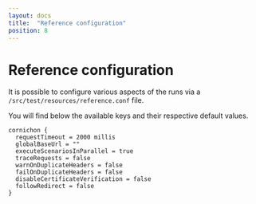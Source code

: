 ```yaml
---
layout: docs
title:  "Reference configuration"
position: 8
---
```


# Reference configuration

It is possible to configure various aspects of the runs via a `/src/test/resources/reference.conf` file.

You will find below the available keys and their respective default values.

```
cornichon {
  requestTimeout = 2000 millis
  globalBaseUrl = ""
  executeScenariosInParallel = true
  traceRequests = false 
  warnOnDuplicateHeaders = false
  failOnDuplicateHeaders = false
  disableCertificateVerification = false
  followRedirect = false
}
``` 
